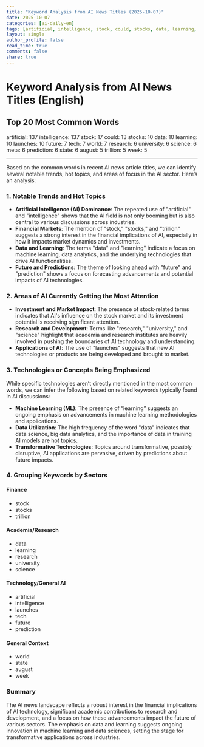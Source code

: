 ```yaml
---
title: "Keyword Analysis from AI News Titles (2025-10-07)"
date: 2025-10-07
categories: [ai-daily-en]
tags: [artificial, intelligence, stock, could, stocks, data, learning, launches, future, tech, world, research, university, science, meta, prediction, state, august, trillion, week]
layout: single
author_profile: false
read_time: true
comments: false
share: true
---
```


# Keyword Analysis from AI News Titles (English)

## Top 20 Most Common Words

artificial: 137
intelligence: 137
stock: 17
could: 13
stocks: 10
data: 10
learning: 10
launches: 10
future: 7
tech: 7
world: 7
research: 6
university: 6
science: 6
meta: 6
prediction: 6
state: 6
august: 5
trillion: 5
week: 5

---

Based on the common words in recent AI news article titles, we can identify several notable trends, hot topics, and areas of focus in the AI sector. Here’s an analysis:

### 1. Notable Trends and Hot Topics
- **Artificial Intelligence (AI) Dominance**: The repeated use of "artificial" and "intelligence" shows that the AI field is not only booming but is also central to various discussions across industries.
- **Financial Markets**: The mention of "stock," "stocks," and "trillion" suggests a strong interest in the financial implications of AI, especially in how it impacts market dynamics and investments.
- **Data and Learning**: The terms "data" and "learning" indicate a focus on machine learning, data analytics, and the underlying technologies that drive AI functionalities.
- **Future and Predictions**: The theme of looking ahead with "future" and "prediction" shows a focus on forecasting advancements and potential impacts of AI technologies.

### 2. Areas of AI Currently Getting the Most Attention
- **Investment and Market Impact**: The presence of stock-related terms indicates that AI's influence on the stock market and its investment potential is receiving significant attention.
- **Research and Development**: Terms like "research," "university," and "science" highlight that academia and research institutes are heavily involved in pushing the boundaries of AI technology and understanding.
- **Applications of AI**: The use of "launches" suggests that new AI technologies or products are being developed and brought to market.

### 3. Technologies or Concepts Being Emphasized
While specific technologies aren’t directly mentioned in the most common words, we can infer the following based on related keywords typically found in AI discussions:
- **Machine Learning (ML)**: The presence of “learning” suggests an ongoing emphasis on advancements in machine learning methodologies and applications.
- **Data Utilization**: The high frequency of the word "data" indicates that data science, big data analytics, and the importance of data in training AI models are hot topics.
- **Transformative Technologies**: Topics around transformative, possibly disruptive, AI applications are pervasive, driven by predictions about future impacts.

### 4. Grouping Keywords by Sectors

#### Finance
- stock
- stocks
- trillion

#### Academia/Research
- data
- learning
- research
- university
- science

#### Technology/General AI
- artificial
- intelligence
- launches
- tech
- future
- prediction

#### General Context
- world
- state
- august
- week

### Summary
The AI news landscape reflects a robust interest in the financial implications of AI technology, significant academic contributions to research and development, and a focus on how these advancements impact the future of various sectors. The emphasis on data and learning suggests ongoing innovation in machine learning and data sciences, setting the stage for transformative applications across industries.